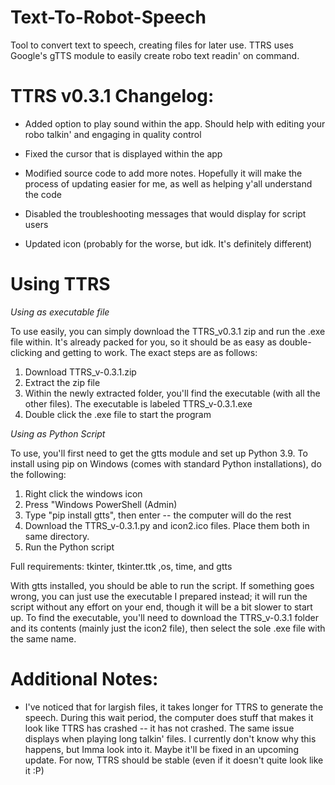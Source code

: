 # Text-To-Robot-Speech
Tool to convert text to speech, creating files for later use. TTRS uses Google's gTTS module to easily create robo text readin' on command.

# TTRS v0.3.1 Changelog:
- Added option to play sound within the app. Should help with editing your robo talkin' and engaging in quality control

- Fixed the cursor that is displayed within the app

- Modified source code to add more notes. Hopefully it will make the process of updating easier for me, as well as helping y'all understand the code

- Disabled the troubleshooting messages that would display for script users

- Updated icon (probably for the worse, but idk. It's definitely different)

# Using TTRS
*Using as executable file*

To use easily, you can simply download the TTRS_v0.3.1 zip and run the .exe file within. It's already packed for you, so it should be as easy as double-clicking 
and getting to work. The exact steps are as follows:
1. Download TTRS_v-0.3.1.zip
2. Extract the zip file
3. Within the newly extracted folder, you'll find the executable (with all the other files). The executable is labeled TTRS_v-0.3.1.exe
4. Double click the .exe file to start the program

*Using as Python Script*

To use, you'll first need to get the gtts module and set up Python 3.9. To install using pip on Windows (comes with standard Python installations), do the following: 
1. Right click the windows icon
2. Press "Windows PowerShell (Admin)
3. Type "pip install gtts", then enter -- the computer will do the rest
4. Download the TTRS_v-0.3.1.py and icon2.ico files. Place them both in same directory.
5. Run the Python script

Full requirements: tkinter, tkinter.ttk ,os, time, and gtts

With gtts installed, you should be able to run the script. If something goes wrong, you can just use the executable I prepared instead; it will run the script without any effort on your end, though it will be a bit slower to start up. To find the executable, you'll need to download the TTRS_v-0.3.1 folder and its contents (mainly just the icon2 file),
then select the sole .exe file with the same name.

# Additional Notes:

- I've noticed that for largish files, it takes longer for TTRS to generate the speech. During this wait period, the computer does stuff that makes it look like TTRS has
crashed -- it has not crashed. The same issue displays when playing long talkin' files. I currently don't know why this happens, but Imma look into it. Maybe it'll be fixed
in an upcoming update. For now, TTRS should be stable (even if it doesn't quite look like it :P)
